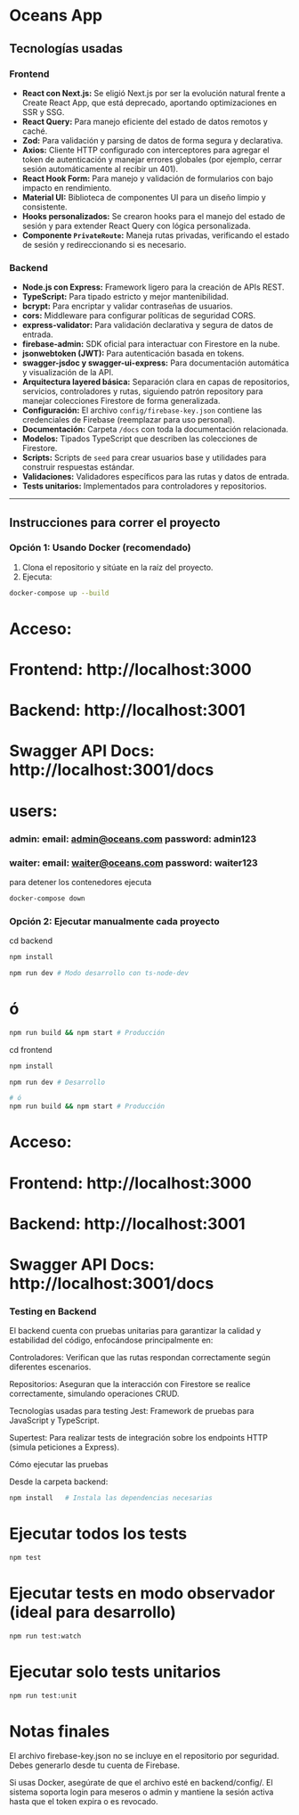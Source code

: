 # Oceans App

## Tecnologías usadas

### Frontend

- **React con Next.js:** Se eligió Next.js por ser la evolución natural frente a Create React App, que está deprecado, aportando optimizaciones en SSR y SSG.  
- **React Query:** Para manejo eficiente del estado de datos remotos y caché.  
- **Zod:** Para validación y parsing de datos de forma segura y declarativa.  
- **Axios:** Cliente HTTP configurado con interceptores para agregar el token de autenticación y manejar errores globales (por ejemplo, cerrar sesión automáticamente al recibir un 401).  
- **React Hook Form:** Para manejo y validación de formularios con bajo impacto en rendimiento.  
- **Material UI:** Biblioteca de componentes UI para un diseño limpio y consistente.  
- **Hooks personalizados:** Se crearon hooks para el manejo del estado de sesión y para extender React Query con lógica personalizada.  
- **Componente `PrivateRoute`:** Maneja rutas privadas, verificando el estado de sesión y redireccionando si es necesario.

### Backend

- **Node.js con Express:** Framework ligero para la creación de APIs REST.  
- **TypeScript:** Para tipado estricto y mejor mantenibilidad.  
- **bcrypt:** Para encriptar y validar contraseñas de usuarios.  
- **cors:** Middleware para configurar políticas de seguridad CORS.  
- **express-validator:** Para validación declarativa y segura de datos de entrada.  
- **firebase-admin:** SDK oficial para interactuar con Firestore en la nube.  
- **jsonwebtoken (JWT):** Para autenticación basada en tokens.  
- **swagger-jsdoc y swagger-ui-express:** Para documentación automática y visualización de la API.  
- **Arquitectura layered básica:** Separación clara en capas de repositorios, servicios, controladores y rutas, siguiendo patrón repository para manejar colecciones Firestore de forma generalizada.  
- **Configuración:** El archivo `config/firebase-key.json` contiene las credenciales de Firebase (reemplazar para uso personal).  
- **Documentación:** Carpeta `/docs` con toda la documentación relacionada.  
- **Modelos:** Tipados TypeScript que describen las colecciones de Firestore.  
- **Scripts:** Scripts de `seed` para crear usuarios base y utilidades para construir respuestas estándar.  
- **Validaciones:** Validadores específicos para las rutas y datos de entrada.  
- **Tests unitarios:** Implementados para controladores y repositorios.

---

## Instrucciones para correr el proyecto

### Opción 1: Usando Docker (recomendado)

1. Clona el repositorio y sitúate en la raíz del proyecto.  
2. Ejecuta:

```bash
docker-compose up --build
```

# Acceso:
# Frontend: http://localhost:3000
# Backend: http://localhost:3001
# Swagger API Docs: http://localhost:3001/docs
# users: 
### admin: email: admin@oceans.com password: admin123
### waiter: email: waiter@oceans.com password: waiter123

para detener los contenedores ejecuta
```bash
docker-compose down
```

### Opción 2: Ejecutar manualmente cada proyecto

cd backend
```bash
npm install
```

```bash
npm run dev # Modo desarrollo con ts-node-dev
```

# ó

```bash
npm run build && npm start # Producción
```

cd frontend

```bash
npm install
```

```bash
npm run dev # Desarrollo
```

```bash
# ó
npm run build && npm start # Producción
```

# Acceso:
# Frontend: http://localhost:3000
# Backend: http://localhost:3001
# Swagger API Docs: http://localhost:3001/docs


### Testing en Backend
El backend cuenta con pruebas unitarias para garantizar la calidad y estabilidad del código, enfocándose principalmente en:

Controladores: Verifican que las rutas respondan correctamente según diferentes escenarios.

Repositorios: Aseguran que la interacción con Firestore se realice correctamente, simulando operaciones CRUD.

Tecnologías usadas para testing
Jest: Framework de pruebas para JavaScript y TypeScript.

Supertest: Para realizar tests de integración sobre los endpoints HTTP (simula peticiones a Express).

Cómo ejecutar las pruebas

Desde la carpeta backend:
```bash
npm install   # Instala las dependencias necesarias
```

# Ejecutar todos los tests
```bash
npm test
```

# Ejecutar tests en modo observador (ideal para desarrollo)
```bash
npm run test:watch
```

# Ejecutar solo tests unitarios
```bash
npm run test:unit
```

# Notas finales

El archivo firebase-key.json no se incluye en el repositorio por seguridad. Debes generarlo desde tu cuenta de Firebase.

Si usas Docker, asegúrate de que el archivo esté en backend/config/.
El sistema soporta login para meseros o admin y mantiene la sesión activa hasta que el token expira o es revocado.